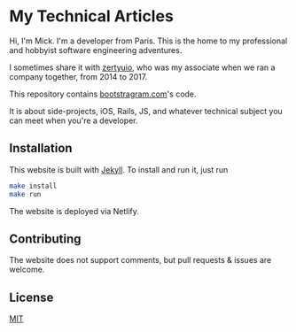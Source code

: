 # My Technical Articles

Hi, I'm Mick. I'm a developer from Paris. This is the home to my professional
and hobbyist software engineering adventures.

I sometimes share it with [zertyuio](https://github.com/zertyuio), who was my
associate when we ran a company together, from 2014 to 2017.

This repository contains [bootstragram.com][bootstragram]'s code.

It is about side-projects, iOS, Rails, JS, and whatever technical subject you
can meet when you're a developer.

## Installation

This website is built with [Jekyll][jekyll]. To install and run it, just run

```bash
make install
make run
```

The website is deployed via Netlify.

## Contributing

The website does not support comments, but pull requests & issues are welcome.

## License

[MIT](https://choosealicense.com/licenses/mit/)

[bootstragram]: https://bootstragram.com
[jekyll]:
  https://jekyllrb.com
  "Transform your plain text into static websites and blogs."
